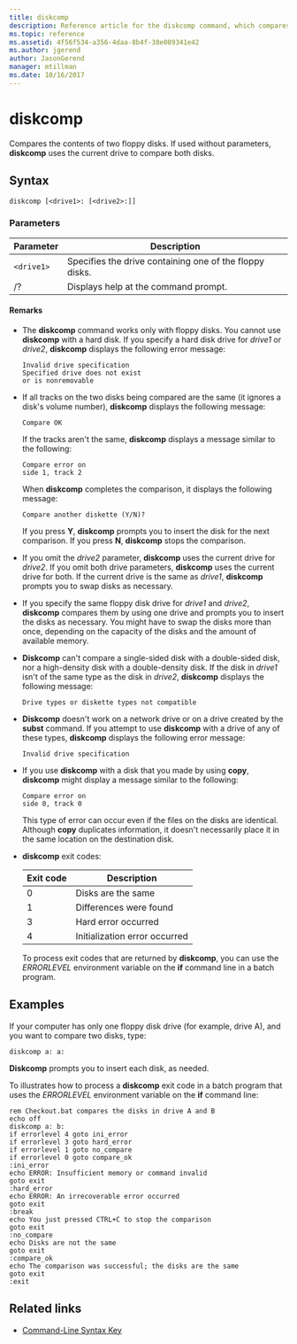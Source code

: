 ```yaml
---
title: diskcomp
description: Reference article for the diskcomp command, which compares the contents of two floppy disks.
ms.topic: reference
ms.assetid: 4f56f534-a356-4daa-8b4f-38e089341e42
ms.author: jgerend
author: JasonGerend
manager: mtillman
ms.date: 10/16/2017
---
```


# diskcomp

Compares the contents of two floppy disks. If used without parameters, **diskcomp** uses the current drive to compare both disks.

## Syntax

```
diskcomp [<drive1>: [<drive2>:]]
```

### Parameters

| Parameter | Description |
| --------- | ----------- |
| `<drive1>` | Specifies the drive containing one of the floppy disks. |
| /? | Displays help at the command prompt. |

#### Remarks

- The **diskcomp** command works only with floppy disks. You cannot use **diskcomp** with a hard disk. If you specify a hard disk drive for *drive1* or *drive2*, **diskcomp** displays the following error message:

  ```
  Invalid drive specification
  Specified drive does not exist
  or is nonremovable
  ```

- If all tracks on the two disks being compared are the same (it ignores a disk's volume number), **diskcomp** displays the following message:

  ```
  Compare OK
  ```

  If the tracks aren't the same, **diskcomp** displays a message similar to the following:

  ```
  Compare error on
  side 1, track 2
  ```

  When **diskcomp** completes the comparison, it displays the following message:

  ```
  Compare another diskette (Y/N)?
  ```

  If you press **Y**, **diskcomp** prompts you to insert the disk for the next comparison. If you press **N**, **diskcomp** stops the comparison.

- If you omit the *drive2* parameter, **diskcomp** uses the current drive for *drive2*. If you omit both drive parameters, **diskcomp** uses the current drive for both. If the current drive is the same as *drive1*, **diskcomp** prompts you to swap disks as necessary.

- If you specify the same floppy disk drive for *drive1* and *drive2*, **diskcomp** compares them by using one drive and prompts you to insert the disks as necessary. You might have to swap the disks more than once, depending on the capacity of the disks and the amount of available memory.

- **Diskcomp** can't compare a single-sided disk with a double-sided disk, nor a high-density disk with a double-density disk. If the disk in *drive1* isn't of the same type as the disk in *drive2*, **diskcomp** displays the following message:

  ```
  Drive types or diskette types not compatible
  ```

- **Diskcomp** doesn't work on a network drive or on a drive created by the **subst** command. If you attempt to use **diskcomp** with a drive of any of these types, **diskcomp** displays the following error message:

  ```
  Invalid drive specification
  ```

- If you use **diskcomp** with a disk that you made by using **copy**, **diskcomp** might display a message similar to the following:

  ```
  Compare error on
  side 0, track 0
  ```

  This type of error can occur even if the files on the disks are identical. Although **copy** duplicates information, it doesn't necessarily place it in the same location on the destination disk.

- **diskcomp** exit codes:

  | Exit code | Description |
  | --------- | ----------- |
  | 0 | Disks are the same |
  | 1 | Differences were found |
  | 3 | Hard error occurred |
  | 4 | Initialization error occurred |

  To process exit codes that are returned by **diskcomp**, you can use the *ERRORLEVEL* environment variable on the **if** command line in a batch program.

## Examples

If your computer has only one floppy disk drive (for example, drive A), and you want to compare two disks, type:

```
diskcomp a: a:
```

**Diskcomp** prompts you to insert each disk, as needed.

To illustrates how to process a **diskcomp** exit code in a batch program that uses the *ERRORLEVEL* environment variable on the **if** command line:

```
rem Checkout.bat compares the disks in drive A and B
echo off
diskcomp a: b:
if errorlevel 4 goto ini_error
if errorlevel 3 goto hard_error
if errorlevel 1 goto no_compare
if errorlevel 0 goto compare_ok
:ini_error
echo ERROR: Insufficient memory or command invalid
goto exit
:hard_error
echo ERROR: An irrecoverable error occurred
goto exit
:break
echo You just pressed CTRL+C to stop the comparison
goto exit
:no_compare
echo Disks are not the same
goto exit
:compare_ok
echo The comparison was successful; the disks are the same
goto exit
:exit
```

## Related links

- [Command-Line Syntax Key](command-line-syntax-key.md)
